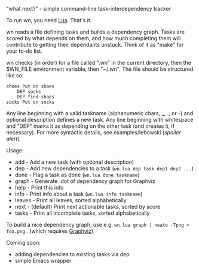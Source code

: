 "what next?" - simple command-line task-interdependency tracker

To run wn, you need [Lua](http://lua.org). That's it.

wn reads a file defining tasks and builds a dependency graph. Tasks are
scored by what depends on them, and how much completing them will
contribute to getting their dependants unstuck. Think of it as "make"
for your to-do list.

wn checks (in order) for a file called ".wn" in the current directory,
then the $WN_FILE environment variable, then "~/.wn". The file should be
structured like so:

    shoes Put on shoes
        DEP socks
        DEP find-shoes
    socks Put on socks

Any line beginning with a valid taskname (alphanumeric chars, _, ., or
-) and optional description defines a new task. Any line beginning with
whitespace and "DEP" marks it as depending on the other task (and
creates it, if necessary). For more syntactic details, see
examples/lebowski (*spoiler alert*).

Usage:

 * add - Add a new task (with optional description)
 * dep - Add new dependencies to a task (`wn.lua dep task dep1 dep2 ...`)
 * done - Flag a task as done (`wn.lua done taskname`)
 * graph - Generate .dot of dependency graph for Graphviz
 * help - Print this info
 * info - Print info about a task (`wn.lua info taskname`)
 * leaves - Print all leaves, sorted alphabetically
 * next - (default) Print next actionable tasks, sorted by score
 * tasks - Print all incomplete tasks, sorted alphabetically

To build a nice dependency graph, use e.g. `wn.lua graph | neato -Tpng > foo.png` . (which requires [Graphviz](http://graphviz.org/))

Coming soon:

 * adding dependencies to existing tasks via dep
 * simple Emacs wrapper
